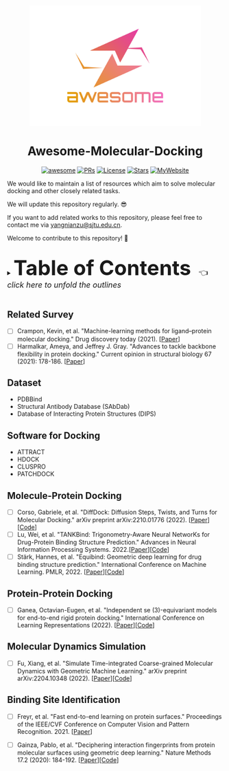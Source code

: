 <p align="center">
  <img width="400" src="assets/logo.svg" alt="logo of the awesome series of repositories maintained by Nianzu Yang">
</p>

<h1 align="center"><b>Awesome-Molecular-Docking</b></h1>
<p align="center">
    <a href="https://awesome.re"><img src="https://awesome.re/badge.svg" alt="awesome"></a>
    <a href="https://github.com/yangnianzu0515/awesome-molecular-docking/pulls"><img src="https://img.shields.io/badge/PRs-Welcome-yellow" alt="PRs"></a>
    <a href="https://github.com/yangnianzu0515/awesome-molecular-docking/blob/master/LICENSE"><img alt="License" src="https://img.shields.io/github/license/yangnianzu0515/awesome-molecular-docking?color=green"></a>
    <a href="https://github.com/yangnianzu0515/awesome-molecular-docking/stargazers"><img src="https://img.shields.io/github/stars/yangnianzu0515/awesome-molecular-docking?color=red&label=Star" alt="Stars"></a>
    <a href="https://yangnianzu0515.github.io/"><img src="https://img.shields.io/badge/Nianzu-Yang-blue" alt="MyWebsite"></a>
</p>

We would like to maintain a list of resources which aim to solve molecular docking and other closely related tasks.

We will update this repository regularly. :sunglasses:

If you want to add related works to this repository, please feel free to contact me via yangnianzu@sjtu.edu.cn. 

Welcome to contribute to this repository! :clap:

<br>
<details>
<summary><b><font size='8'>Table of Contents</font></b><font size='4'>&emsp;👈 <i>click here to unfold the outlines</i></font></summary>

- [Related Survey](#related-survey)
- [Dataset](#dataset)
- [Software for Docking](#software-for-docking)
- [Molecule-Protein Docking](#molecule-protein-docking)
- [Protein-Protein Docking](#protein-protein-docking)
- [Molecular Dynamics Simulation](#molecular-dynamics-simulation)
- [Binding Site Identification](#binding-site-identification)
</details>
<br>


<!-- ## Table of Contents
- [Table of Contents](#table-of-contents)
- [Related Survey](#related-survey)
- [Dataset](#dataset)
- [Software for Docking](#software-for-docking)
- [Molecule-Protein Docking](#molecule-protein-docking)
- [Protein-Protein Docking](#protein-protein-docking)
- [Molecular Dynamics Simulation](#molecular-dynamics-simulation)
- [Binding Site Identification](#binding-site-identification) -->



## Related Survey
- [ ] Crampon, Kevin, et al. "Machine-learning methods for ligand–protein molecular docking." Drug discovery today (2021). [[Paper](https://www.sciencedirect.com/science/article/abs/pii/S1359644621003974)]
- [ ] Harmalkar, Ameya, and Jeffrey J. Gray. "Advances to tackle backbone flexibility in protein docking." Current opinion in structural biology 67 (2021): 178-186. [[Paper](https://www.sciencedirect.com/science/article/abs/pii/S0959440X20302141?via%3Dihub)]

## Dataset
- PDBBind
- Structural Antibody Database (SAbDab)
- Database of Interacting Protein Structures (DIPS)

## Software for Docking
- ATTRACT 
- HDOCK
- CLUSPRO
- PATCHDOCK

<!-- [[Paper]()][[Code]()] -->

## Molecule-Protein Docking
- [ ] Corso, Gabriele, et al. "DiffDock: Diffusion Steps, Twists, and Turns for Molecular Docking." arXiv preprint arXiv:2210.01776 (2022). [[Paper](https://arxiv.org/abs/2210.01776)][[Code](https://github.com/gcorso/DiffDock)]
- [ ] Lu, Wei, et al. "TANKBind: Trigonometry-Aware Neural NetworKs for Drug-Protein Binding Structure Prediction." Advances in Neural Information Processing Systems. 2022.[[Paper](https://openreview.net/forum?id=MSBDFwGYwwt)][[Code](https://github.com/luwei0917/TankBind)]
- [ ] Stärk, Hannes, et al. "Equibind: Geometric deep learning for drug binding structure prediction." International Conference on Machine Learning. PMLR, 2022. [[Paper](https://proceedings.mlr.press/v162/stark22b.html)][[Code](https://github.com/HannesStark/EquiBind)]

## Protein-Protein Docking
- [ ] Ganea, Octavian-Eugen, et al. "Independent se (3)-equivariant models for end-to-end rigid protein docking." International Conference on Learning Representations (2022). [[Paper](https://openreview.net/forum?id=GQjaI9mLet)][[Code](https://github.com/octavian-ganea/equidock_public)]

## Molecular Dynamics Simulation
- [ ] Fu, Xiang, et al. "Simulate Time-integrated Coarse-grained Molecular Dynamics with Geometric Machine Learning." arXiv preprint arXiv:2204.10348 (2022). [[Paper](https://arxiv.org/abs/2204.10348)][[Code](https://github.com/kyonofx/mlcgmd)]

## Binding Site Identification
- [ ] Freyr, et al. "Fast end-to-end learning on protein surfaces." Proceedings of the IEEE/CVF Conference on Computer Vision and Pattern Recognition. 2021. [[Paper](https://openaccess.thecvf.com/content/CVPR2021/html/Sverrisson_Fast_End-to-End_Learning_on_Protein_Surfaces_CVPR_2021_paper.html)]
- [ ] Gainza, Pablo, et al. "Deciphering interaction fingerprints from protein molecular surfaces using geometric deep learning." Nature Methods 17.2 (2020): 184-192. [[Paper](https://www.nature.com/articles/s41592-019-0666-6)][[Code](https://github.com/LPDI-EPFL/masif)]

